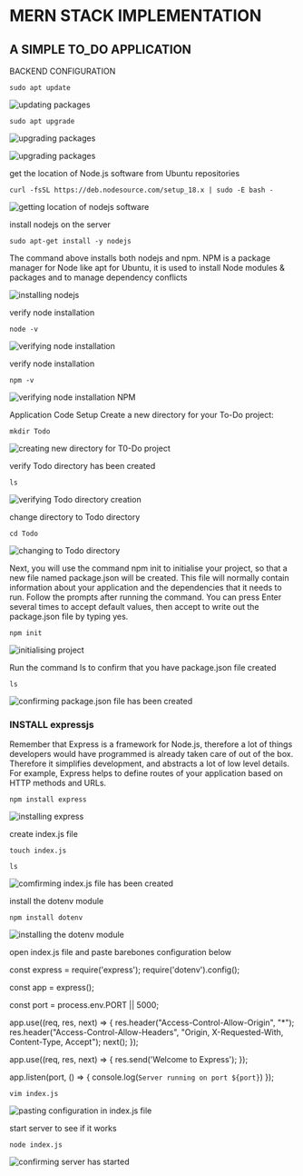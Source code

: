 # MERN STACK IMPLEMENTATION

## A SIMPLE TO_DO APPLICATION

BACKEND CONFIGURATION

`sudo apt update`

![updating packages](./images/backend_configuration/)

`sudo apt upgrade`

![upgrading packages](./images/backend_configuration/upgrading_packages_page1.png)

![upgrading packages](./images/backend_configuration/upgrading_packages_page2.png)

get the location of Node.js software from Ubuntu repositories

`curl -fsSL https://deb.nodesource.com/setup_18.x | sudo -E bash -`

![getting location of nodejs software](./images/backend_configuration/getiing_locatio_of_nodejs_software.png)

install nodejs on the server

`sudo apt-get install -y nodejs`

The command above installs both nodejs and npm. NPM is a package manager for Node like apt for Ubuntu, it is used to install Node modules & packages and to manage dependency conflicts

![installing nodejs](./images/backend_configuration/installing_node_js.png)

verify node installation

`node -v`

![verifying node installation](./images/backend_configuration/verifying_node_installation.png)

verify node installation

`npm -v`

![verifying node installation NPM](./images/backend_configuration/verifying_node_installation_NPM.png)

Application Code Setup
Create a new directory for your To-Do project:

`mkdir Todo`

![creating new directory for T0-Do project](./images/backend_configuration/creating_new_directory_Todo.png)

verify Todo directory has been created

`ls`

![verifying Todo directory creation](./images/backend_configuration/verifying_Todo_directory_creation.png)

change directory to Todo directory

`cd Todo`

![changing to Todo directory](./images/backend_configuration/changing_to_Todo_directory.png)

Next, you will use the command npm init to initialise your project, so that a new file named package.json will be created. This file will normally contain information about your application and the dependencies that it needs to run. Follow the prompts after running the command. You can press Enter several times to accept default values, then accept to write out the package.json file by typing yes.

`npm init`

![initialising project](./images/backend_configuration/initialising_project.png)

Run the command ls to confirm that you have package.json file created

`ls`

![confirming package.json file has been created](./images/backend_configuration/confirming_creation%20_of_package.json_file.png)



### INSTALL expressjs

Remember that Express is a framework for Node.js, therefore a lot of things developers would have programmed is already taken care of out of the box. Therefore it simplifies development, and abstracts a lot of low level details. For example, Express helps to define routes of your application based on HTTP methods and URLs.

`npm install express`

![installing express](./images/install_expressjs/install_express.png)

create index.js file

`touch index.js`

`ls`

![comfirming index.js file has been created](./images/install_expressjs/confirming_creation_of_index.js.png)

install the dotenv module

`npm install dotenv`

![installing the dotenv module](./images/install_expressjs/installing_dotenv_module.png)

open index.js file and paste barebones configuration below 


const express = require('express');
require('dotenv').config();

const app = express();

const port = process.env.PORT || 5000;

app.use((req, res, next) => {
res.header("Access-Control-Allow-Origin", "\*");
res.header("Access-Control-Allow-Headers", "Origin, X-Requested-With, Content-Type, Accept");
next();
});

app.use((req, res, next) => {
res.send('Welcome to Express');
});

app.listen(port, () => {
console.log(`Server running on port ${port}`)
});


`vim index.js`

![pasting configuration in index.js file](./images/install_expressjs/pasting_configuration.png)

start server to see if it works

`node index.js`

![confirming server has started](./images/install_expressjs/starting_server.png)

